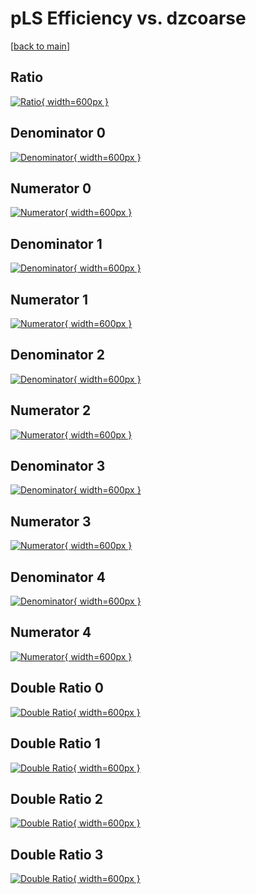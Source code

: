 # pLS Efficiency vs. dzcoarse

[[back to main](./)]



## Ratio

[![Ratio](../mtv/var/pLS_xtr_13_0_eff_dzcoarse.png){ width=600px }](../mtv/var/pLS_xtr_13_0_eff_dzcoarse.pdf)

## Denominator 0

[![Denominator](../mtv/den/pLS_xtr_13_0_eff_dzcoarse_den0.png){ width=600px }](../mtv/den/pLS_xtr_13_0_eff_dzcoarse_den0.pdf)

## Numerator 0

[![Numerator](../mtv/num/pLS_xtr_13_0_eff_dzcoarse_num0.png){ width=600px }](../mtv/num/pLS_xtr_13_0_eff_dzcoarse_num0.pdf)

## Denominator 1

[![Denominator](../mtv/den/pLS_xtr_13_0_eff_dzcoarse_den1.png){ width=600px }](../mtv/den/pLS_xtr_13_0_eff_dzcoarse_den1.pdf)

## Numerator 1

[![Numerator](../mtv/num/pLS_xtr_13_0_eff_dzcoarse_num1.png){ width=600px }](../mtv/num/pLS_xtr_13_0_eff_dzcoarse_num1.pdf)

## Denominator 2

[![Denominator](../mtv/den/pLS_xtr_13_0_eff_dzcoarse_den2.png){ width=600px }](../mtv/den/pLS_xtr_13_0_eff_dzcoarse_den2.pdf)

## Numerator 2

[![Numerator](../mtv/num/pLS_xtr_13_0_eff_dzcoarse_num2.png){ width=600px }](../mtv/num/pLS_xtr_13_0_eff_dzcoarse_num2.pdf)

## Denominator 3

[![Denominator](../mtv/den/pLS_xtr_13_0_eff_dzcoarse_den3.png){ width=600px }](../mtv/den/pLS_xtr_13_0_eff_dzcoarse_den3.pdf)

## Numerator 3

[![Numerator](../mtv/num/pLS_xtr_13_0_eff_dzcoarse_num3.png){ width=600px }](../mtv/num/pLS_xtr_13_0_eff_dzcoarse_num3.pdf)

## Denominator 4

[![Denominator](../mtv/den/pLS_xtr_13_0_eff_dzcoarse_den4.png){ width=600px }](../mtv/den/pLS_xtr_13_0_eff_dzcoarse_den4.pdf)

## Numerator 4

[![Numerator](../mtv/num/pLS_xtr_13_0_eff_dzcoarse_num4.png){ width=600px }](../mtv/num/pLS_xtr_13_0_eff_dzcoarse_num4.pdf)

## Double Ratio 0

[![Double Ratio](../mtv/ratio/pLS_xtr_13_0_eff_dzcoarse_ratio0.png){ width=600px }](../mtv/ratio/pLS_xtr_13_0_eff_dzcoarse_ratio0.pdf)

## Double Ratio 1

[![Double Ratio](../mtv/ratio/pLS_xtr_13_0_eff_dzcoarse_ratio1.png){ width=600px }](../mtv/ratio/pLS_xtr_13_0_eff_dzcoarse_ratio1.pdf)

## Double Ratio 2

[![Double Ratio](../mtv/ratio/pLS_xtr_13_0_eff_dzcoarse_ratio2.png){ width=600px }](../mtv/ratio/pLS_xtr_13_0_eff_dzcoarse_ratio2.pdf)

## Double Ratio 3

[![Double Ratio](../mtv/ratio/pLS_xtr_13_0_eff_dzcoarse_ratio3.png){ width=600px }](../mtv/ratio/pLS_xtr_13_0_eff_dzcoarse_ratio3.pdf)

